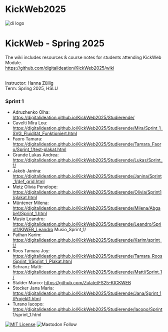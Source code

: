 # KickWeb2025


![di logo](https://github.com/digitalideation/comppx_h2001/blob/master/docs/assets/images/di-logo-small.jpg?raw=true "di logo")


# KickWeb - Spring 2025

The wiki includes resources & course notes for students attending KickWeb Module. <br/>
https://github.com/digitalideation/KickWeb2025/wiki <br/><br/>

Instructor: Hanna Züllig<br/>
Term: Spring 2025, HSLU<br/>

### Sprint 1
* Adruzhenko	Olha: https://digitalideation.github.io/KickWeb2025/Studierende/
* Cavelti	Mira Lou: https://digitalideation.github.io/KickWeb2025/Studierende/Mira/Sprint_1_SVG_Fluidität_Funktioniert.html
* Faoro	Tamara: https://digitalideation.github.io/KickWeb2025/Studierende/Tamara_Faoro/Sprint_1/test-plakat.html
* Grande	Lukas Andrea: https://digitalideation.github.io/KickWeb2025/Studierende/Lukas/Sprint_1/
* Jakob	Janina: https://digitalideation.github.io/KickWeb2025/Studierende/Janina/Sprint_1/def_grid.html
* Metz	Olivia Penelope: https://digitalideation.github.io/KickWeb2025/Studierende/Olivia/Sprint1/plakat.html
* Müntener	Milena: https://digitalideation.github.io/KickWeb2025/Studierende/Milena/Abgabe1/Sprint_1.html
* Musio	Leandro: https://digitalideation.github.io/KickWeb2025/Studierende/Leandro/Sprint1/KIWEB_Leandro Musio_Sprint_1/
* Pathan	Karim: https://digitalideation.github.io/KickWeb2025/Studierende/Karim/sprint_1/
* Roos	Tamara Joy: https://digitalideation.github.io/KickWeb2025/Studierende/Tamara_Roos/Sprint_1/Sprint_1_Plakat.html
* Schranz	Matti: https://digitalideation.github.io/KickWeb2025/Studierende/Matti/Sprint_1/
* Stalder	Marco: https://github.com/Zulate/FS25-KICKWEB
* Stocker	Jana Maria: https://digitalideation.github.io/KickWeb2025/Studierende/Jana/Sprint_1/Projekt1.html
* Turano	Iacopo: https://digitalideation.github.io/KickWeb2025/Studierende/Iacopo/Sprint 1/sprint_1.html
  

[![MIT License](https://img.shields.io/badge/license-MIT-blue.svg)](http://opensource.org/licenses/MIT)
![Mastodon Follow](https://img.shields.io/mastodon/follow/109315060138063198?domain=https%3A%2F%2Fswiss.social&style=social)
